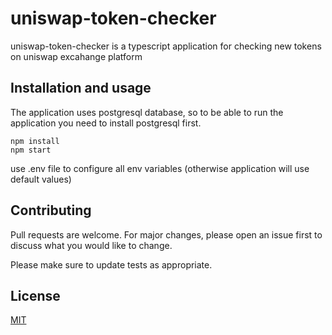 # uniswap-token-checker
uniswap-token-checker is a typescript application for checking new tokens on uniswap excahange platform

## Installation and usage
The application uses postgresql database, so to be able to run the application you need to install postgresql first.

```
npm install
npm start
```
use .env file to configure all env variables (otherwise application will use default values)


## Contributing
Pull requests are welcome. For major changes, please open an issue first to discuss what you would like to change.

Please make sure to update tests as appropriate.

## License
[MIT](https://choosealicense.com/licenses/mit/)
